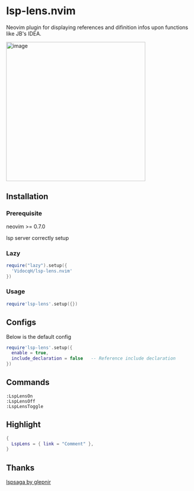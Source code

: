 # lsp-lens.nvim

Neovim plugin for displaying references and difinition infos upon functions like JB's IDEA.

<img width="376" alt="image" src="https://user-images.githubusercontent.com/16725418/217580076-7064cc80-664c-4ade-8e66-a0c75801cf17.png">

## Installation
### Prerequisite
neovim >= 0.7.0

lsp server correctly setup

### Lazy
```lua
require("lazy").setup({
  'VidocqH/lsp-lens.nvim'
})
```

### Usage
```lua
require'lsp-lens'.setup({})
```

## Configs
Below is the default config
```lua
require'lsp-lens'.setup({
  enable = true,
  include_declaration = false   -- Reference include declaration
})
```

## Commands
```
:LspLensOn
:LspLensOff
:LspLensToggle
```

## Highlight
```lua
{
  LspLens = { link = "Comment" },
}
```

## Thanks
[lspsaga by glepnir](https://github.com/glepnir/lspsaga.nvim#customize-appearance)
